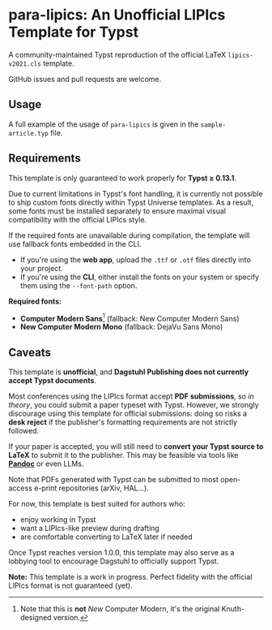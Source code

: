 # para-lipics: An Unofficial LIPIcs Template for Typst

A community-maintained Typst reproduction of the official LaTeX `lipics-v2021.cls` template.

GitHub issues and pull requests are welcome.

## Usage

A full example of the usage of `para-lipics` is given in the `sample-article.typ` file.

## Requirements

This template is only guaranteed to work properly for **Typst ≥ 0.13.1**.

Due to current limitations in Typst's font handling, it is currently not possible to ship custom fonts directly within Typst Universe templates.
As a result, some fonts must be installed separately to ensure maximal visual compatibility with the official LIPIcs style.

If the required fonts are unavailable during compilation, the template will use fallback fonts embedded in the CLI.
- If you're using the **web app**, upload the `.ttf` or `.otf` files directly into your project.
- If you're using the **CLI**, either install the fonts on your system or specify them using the `--font-path` option.

**Required fonts:**

- **Computer Modern Sans**[^1] (fallback: New Computer Modern Sans)
- **New Computer Modern Mono** (fallback: DejaVu Sans Mono)

[^1]: Note that this is **not** _New_ Computer Modern, it's the original Knuth-designed version.

## Caveats

This template is **unofficial**, and **Dagstuhl Publishing does not currently accept Typst documents**.

Most conferences using the LIPIcs format accept **PDF submissions**, so _in theory_, you could submit a paper typeset with Typst.
However, we strongly discourage using this template for official submissions: doing so risks a **desk reject** if the publisher's formatting requirements are not strictly followed.

If your paper is accepted, you will still need to **convert your Typst source to LaTeX** to submit it to the publisher.
This may be feasible via tools like [**Pandoc**](https://pandoc.org/) or even LLMs.

Note that PDFs generated with Typst can be submitted to most open-access e-print repositories (arXiv, HAL...).

For now, this template is best suited for authors who:
- enjoy working in Typst
- want a LIPIcs-like preview during drafting
- are comfortable converting to LaTeX later if needed

Once Typst reaches version 1.0.0, this template may also serve as a lobbying tool to encourage Dagstuhl to officially support Typst.

**Note:** This template is a work in progress.
Perfect fidelity with the official LIPIcs format is not guaranteed (yet).
